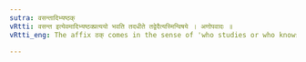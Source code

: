 ```yaml
---
sutra: वसन्तादिभ्यष्ठक्
vRtti: वसन्त इत्येवमादिभ्यष्ठक्प्रत्ययो भवति तदधीते तद्वेदैत्यस्मिन्विषये । अणोपवादः ॥
vRtti_eng: The affix ठक् comes in the sense of 'who studies or who knows', after the words '_vasanta_ &c.'

---
```

